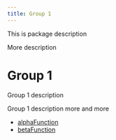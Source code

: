 ```yaml
---
title: Group 1
---
```


This is package description

More description

# Group 1

Group 1 description

Group 1 description more and more

- [alphaFunction](function.alphaFunction.md) <Badge type="alpha" text="Alpha" />
- [betaFunction](function.betaFunction.md) <Badge type="beta" text="Beta" />
